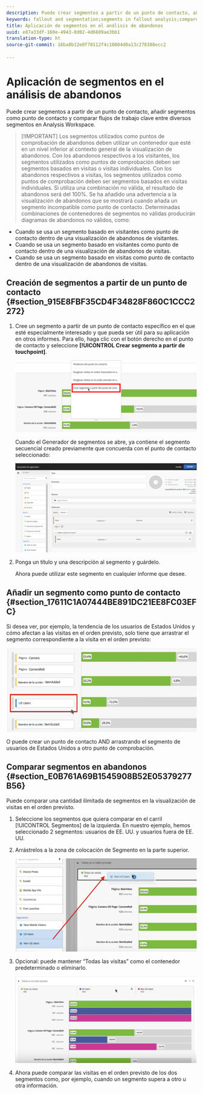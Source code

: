 ```yaml
---
description: Puede crear segmentos a partir de un punto de contacto, añadir segmentos como punto de contacto y comparar flujos de trabajo clave entre diversos segmentos en Analysis Workspace.
keywords: fallout and segmentation;segments in fallout analysis;compare segments in fallout
title: Aplicación de segmentos en el análisis de abandonos
uuid: e87a33df-160e-4943-8d02-4d6609ae3bb1
translation-type: ht
source-git-commit: 16ba0b12e0f70112f4c10804d0a13c278388ecc2

---
```



# Aplicación de segmentos en el análisis de abandonos

Puede crear segmentos a partir de un punto de contacto, añadir segmentos como punto de contacto y comparar flujos de trabajo clave entre diversos segmentos en Analysis Workspace.

> [!IMPORTANT] Los segmentos utilizados como puntos de comprobación de abandonos deben utilizar un contenedor que esté en un nivel inferior al contexto general de la visualización de abandonos. Con los abandonos respectivos a los visitantes, los segmentos utilizados como puntos de comprobación deben ser segmentos basados en visitas o visitas individuales. Con los abandonos respectivos a visitas, los segmentos utilizados como puntos de comprobación deben ser segmentos basados en visitas individuales. Si utiliza una combinación no válida, el resultado de abandonos será del 100%. Se ha añadido una advertencia a la visualización de abandonos que se mostrará cuando añada un segmento incompatible como punto de contacto. Determinadas combinaciones de contenedores de segmentos no válidas producirán diagramas de abandonos no válidos, como:

* Cuando se usa un segmento basado en visitantes como punto de contacto dentro de una visualización de abandonos de visitantes.
* Cuando se usa un segmento basado en visitantes como punto de contacto dentro de una visualización de abandonos de visitas.
* Cuando se usa un segmento basado en visitas como punto de contacto dentro de una visualización de abandonos de visitas.

## Creación de segmentos a partir de un punto de contacto {#section_915E8FBF35CD4F34828F860C1CCC2272}

1. Cree un segmento a partir de un punto de contacto específico en el que esté especialmente interesado y que pueda ser útil para su aplicación en otros informes. Para ello, haga clic con el botón derecho en el punto de contacto y seleccione **[!UICONTROL Crear segmento a partir de touchpoint]**.

   ![](assets/segment-from-touchpoint.png)

   Cuando el Generador de segmentos se abre, ya contiene el segmento secuencial creado previamente que concuerda con el punto de contacto seleccionado:

   ![](assets/segment-builder.png)

1. Ponga un título y una descripción al segmento y guárdelo.

   Ahora puede utilizar este segmento en cualquier informe que desee.

## Añadir un segmento como punto de contacto {#section_17611C1A07444BE891DC21EE8FC03EFC}

Si desea ver, por ejemplo, la tendencia de los usuarios de Estados Unidos y cómo afectan a las visitas en el orden previsto, solo tiene que arrastrar el segmento correspondiente a la visita en el orden previsto:

![](assets/segment-touchpoint.png)

O puede crear un punto de contacto AND arrastrando el segmento de usuarios de Estados Unidos a otro punto de comprobación.

## Comparar segmentos en abandonos {#section_E0B761A69B1545908B52E05379277B56}

Puede comparar una cantidad ilimitada de segmentos en la visualización de visitas en el orden previsto.

1. Seleccione los segmentos que quiera comparar en el carril [!UICONTROL Segmentos] de la izquierda. En nuestro ejemplo, hemos seleccionado 2 segmentos: usuarios de EE. UU. y usuarios fuera de EE. UU.
1. Arrástrelos a la zona de colocación de Segmento en la parte superior.

   ![](assets/segment-drop.png)

1. Opcional: puede mantener “Todas las visitas” como el contenedor predeterminado o eliminarlo.

   ![](assets/seg-compare.png)

1. Ahora puede comparar las visitas en el orden previsto de los dos segmentos como, por ejemplo, cuando un segmento supera a otro u otra información.
